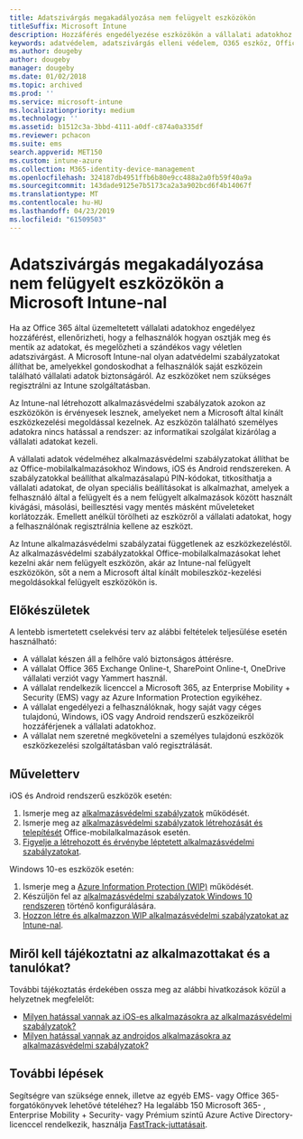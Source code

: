 ```yaml
---
title: Adatszivárgás megakadályozása nem felügyelt eszközökön
titleSuffix: Microsoft Intune
description: Hozzáférés engedélyezése eszközökön a vállalati adatokhoz adatszivárgás elleni védelem mellett a Microsoft Intune-nal.
keywords: adatvédelem, adatszivárgás elleni védelem, O365 eszköz, Office 365
ms.author: dougeby
author: dougeby
manager: dougeby
ms.date: 01/02/2018
ms.topic: archived
ms.prod: ''
ms.service: microsoft-intune
ms.localizationpriority: medium
ms.technology: ''
ms.assetid: b1512c3a-3bbd-4111-a0df-c874a0a335df
ms.reviewer: pchacon
ms.suite: ems
search.appverid: MET150
ms.custom: intune-azure
ms.collection: M365-identity-device-management
ms.openlocfilehash: 324187db4951ffb6b80e9cc488a2a0fb59f40a9a
ms.sourcegitcommit: 143dade9125e7b5173ca2a3a902bcd6f4b14067f
ms.translationtype: MT
ms.contentlocale: hu-HU
ms.lasthandoff: 04/23/2019
ms.locfileid: "61509503"
---
```

# <a name="prevent-data-leaks-on-non-managed-devices-using-microsoft-intune"></a>Adatszivárgás megakadályozása nem felügyelt eszközökön a Microsoft Intune-nal

Ha az Office 365 által üzemeltetett vállalati adatokhoz engedélyez hozzáférést, ellenőrizheti, hogy a felhasználók hogyan osztják meg és mentik az adatokat, és megelőzheti a szándékos vagy véletlen adatszivárgást. A Microsoft Intune-nal olyan adatvédelmi szabályzatokat állíthat be, amelyekkel gondoskodhat a felhasználók saját eszközein található vállalati adatok biztonságáról. Az eszközöket nem szükséges regisztrálni az Intune szolgáltatásban. 

Az Intune-nal létrehozott alkalmazásvédelmi szabályzatok azokon az eszközökön is érvényesek lesznek, amelyeket nem a Microsoft által kínált eszközkezelési megoldással kezelnek. Az eszközön található személyes adatokra nincs hatással a rendszer: az informatikai szolgálat kizárólag a vállalati adatokat kezeli. 

A vállalati adatok védelméhez alkalmazásvédelmi szabályzatokat állíthat be az Office-mobilalkalmazásokhoz Windows, iOS és Android rendszereken. A szabályzatokkal beállíthat alkalmazásalapú PIN-kódokat, titkosíthatja a vállalati adatokat, de olyan speciális beállításokat is alkalmazhat, amelyek a felhasználó által a felügyelt és a nem felügyelt alkalmazások között használt kivágási, másolási, beillesztési vagy mentés másként műveleteket korlátozzák. Emellett anélkül törölheti az eszközről a vállalati adatokat, hogy a felhasználónak regisztrálnia kellene az eszközt. 

Az Intune alkalmazásvédelmi szabályzatai függetlenek az eszközkezeléstől. Az alkalmazásvédelmi szabályzatokkal Office-mobilalkalmazásokat lehet kezelni akár nem felügyelt eszközön, akár az Intune-nal felügyelt eszközökön, sőt a nem a Microsoft által kínált mobileszköz-kezelési megoldásokkal felügyelt eszközökön is. 

## <a name="before-you-begin"></a>Előkészületek

A lentebb ismertetett cselekvési terv az alábbi feltételek teljesülése esetén használható:
* A vállalat készen áll a felhőre való biztonságos áttérésre.
* A vállalat Office 365 Exchange Online-t, SharePoint Online-t, OneDrive vállalati verziót vagy Yammert használ.
* A vállalat rendelkezik licenccel a Microsoft 365, az Enterprise Mobility + Security (EMS) vagy az Azure Information Protection egyikéhez.
* A vállalat engedélyezi a felhasználóknak, hogy saját vagy céges tulajdonú, Windows, iOS vagy Android rendszerű eszközeikről hozzáférjenek a vállalati adatokhoz. 
* A vállalat nem szeretné megkövetelni a személyes tulajdonú eszközök eszközkezelési szolgáltatásban való regisztrálását. 

## <a name="action-plan"></a>Műveletterv

iOS és Android rendszerű eszközök esetén: 

1. Ismerje meg az [alkalmazásvédelmi szabályzatok](app-protection-policy.md) működését.
2. Ismerje meg az [alkalmazásvédelmi szabályzatok létrehozását és telepítését](app-protection-policies.md) Office-mobilalkalmazások esetén. 
3. [Figyelje a létrehozott és érvénybe léptetett alkalmazásvédelmi szabályzatokat](app-protection-policies-monitor.md). 

Windows 10-es eszközök esetén: 

1. Ismerje meg a [Azure Information Protection (WIP)](https://docs.microsoft.com/windows/threat-protection/windows-information-protection/protect-enterprise-data-using-wip) működését. 
2. Készüljön fel az [alkalmazásvédelmi szabályzatok Windows 10 rendszeren](app-protection-policies-configure-windows-10.md) történő konfigurálására.
3. [Hozzon létre és alkalmazzon WIP alkalmazásvédelmi szabályzatokat az Intune-nal](windows-information-protection-policy-create.md).

## <a name="what-to-tell-employees-and-students"></a>Miről kell tájékoztatni az alkalmazottakat és a tanulókat?

További tájékoztatás érdekében ossza meg az alábbi hivatkozások közül a helyzetnek megfelelőt: 
* [Milyen hatással vannak az iOS-es alkalmazásokra az alkalmazásvédelmi szabályzatok?](app-protection-enabled-apps-ios.md)
* [Milyen hatással vannak az androidos alkalmazásokra az alkalmazásvédelmi szabályzatok?](app-protection-enabled-apps-android.md) 

## <a name="next-steps"></a>További lépések

Segítségre van szüksége ennek, illetve az egyéb EMS- vagy Office 365-forgatókönyvek lehetővé tételéhez? Ha legalább 150 Microsoft 365- , Enterprise Mobility + Security- vagy Prémium szintű Azure Active Directory-licenccel rendelkezik, használja [FastTrack-juttatásait](https://docs.microsoft.com/enterprise-mobility-security/solutions/enterprise-mobility-fasttrack-program). 
